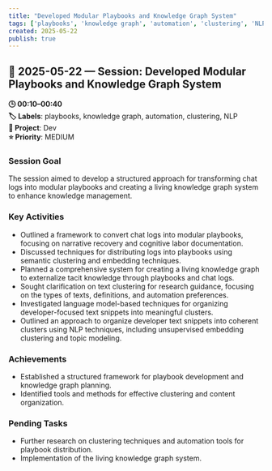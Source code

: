 ```yaml
---
title: "Developed Modular Playbooks and Knowledge Graph System"
tags: ['playbooks', 'knowledge graph', 'automation', 'clustering', 'NLP']
created: 2025-05-22
publish: true
---
```


## 📅 2025-05-22 — Session: Developed Modular Playbooks and Knowledge Graph System

**🕒 00:10–00:40**  
**🏷️ Labels**: playbooks, knowledge graph, automation, clustering, NLP  
**📂 Project**: Dev  
**⭐ Priority**: MEDIUM  


### Session Goal
The session aimed to develop a structured approach for transforming chat logs into modular playbooks and creating a living knowledge graph system to enhance knowledge management.

### Key Activities
- Outlined a framework to convert chat logs into modular playbooks, focusing on narrative recovery and cognitive labor documentation.
- Discussed techniques for distributing logs into playbooks using semantic clustering and embedding techniques.
- Planned a comprehensive system for creating a living knowledge graph to externalize tacit knowledge through playbooks and chat logs.
- Sought clarification on text clustering for research guidance, focusing on the types of texts, definitions, and automation preferences.
- Investigated language model-based techniques for organizing developer-focused text snippets into meaningful clusters.
- Outlined an approach to organize developer text snippets into coherent clusters using NLP techniques, including unsupervised embedding clustering and topic modeling.

### Achievements
- Established a structured framework for playbook development and knowledge graph planning.
- Identified tools and methods for effective clustering and content organization.

### Pending Tasks
- Further research on clustering techniques and automation tools for playbook distribution.
- Implementation of the living knowledge graph system.
